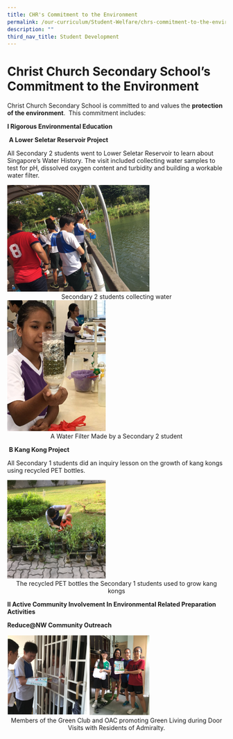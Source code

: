 ```yaml
---
title: CHR's Commitment to the Environment
permalink: /our-curriculum/Student-Welfare/chrs-commitment-to-the-environment/
description: ""
third_nav_title: Student Development
---
```

# Christ Church Secondary School’s Commitment to the Environment

Christ&nbsp;Church&nbsp;Secondary School&nbsp;is committed to and values the&nbsp;**protection of the environment**.&nbsp; This commitment includes:

**I Rigorous Environmental Education**

&nbsp;**A Lower Seletar Reservoir Project**

All Secondary 2 students went to Lower Seletar Reservoir to learn about Singapore’s Water History. The visit included collecting water samples to test for pH, dissolved oxygen content and turbidity and building a workable water filter.


<img src="/images/Collecting%20Water.jpeg" style="width:65%">


<center>Secondary 2 students collecting water</center>


<img src="/images/Water%20Filter.jpeg" style="width:45%">

<center>A Water Filter Made by a Secondary 2 student</center>



&nbsp;**B Kang Kong Project**

All Secondary 1 students did an inquiry lesson on the growth of kang kongs using recycled PET bottles.


<img src="/images/1-KangKong%20in%20PET%20Bottles.jpeg" style="width:45%">

<center>The recycled PET bottles the Secondary 1 students used to grow kang kongs</center>

**II Active Community Involvement In Environmental Related Preparation Activities**

**Reduce@NW Community Outreach**
		

<img src="/images/chr%20commitment%20to%20environment.png" style="width:65%">

<center>Members of the Green Club and OAC promoting Green Living during Door Visits with Residents of Admiralty.</center>